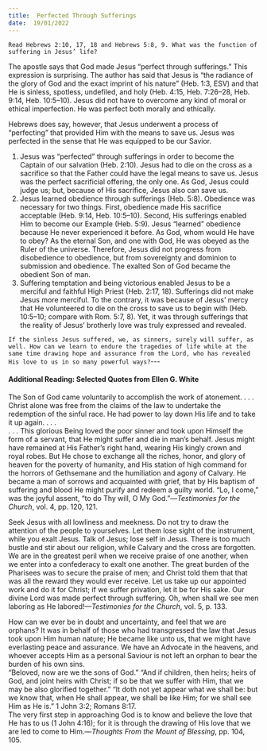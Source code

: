 ```yaml
---
title:  Perfected Through Sufferings
date:  19/01/2022
---
```


`Read Hebrews 2:10, 17, 18 and Hebrews 5:8, 9. What was the function of suffering in Jesus’ life?`

The apostle says that God made Jesus “perfect through sufferings.” This expression is surprising. The author has said that Jesus is “the radiance of the glory of God and the exact imprint of his nature” (Heb. 1:3, ESV) and that He is sinless, spotless, undefiled, and holy (Heb. 4:15, Heb. 7:26–28, Heb. 9:14, Heb. 10:5–10). Jesus did not have to overcome any kind of moral or ethical imperfection. He was perfect both morally and ethically.

Hebrews does say, however, that Jesus underwent a process of “perfecting” that provided Him with the means to save us. Jesus was perfected in the sense that He was equipped to be our Savior.

1. Jesus was “perfected” through sufferings in order to become the Captain of our salvation (Heb. 2:10). Jesus had to die on the cross as a sacrifice so that the Father could have the legal means to save us. Jesus was the perfect sacrificial offering, the only one. As God, Jesus could judge us; but, because of His sacrifice, Jesus also can save us.
2. Jesus learned obedience through sufferings (Heb. 5:8). Obedience was necessary for two things. First, obedience made His sacrifice acceptable (Heb. 9:14, Heb. 10:5–10). Second, His sufferings enabled Him to become our Example (Heb. 5:9). Jesus “learned” obedience because He never experienced it before. As God, whom would He have to obey? As the eternal Son, and one with God, He was obeyed as the Ruler of the universe. Therefore, Jesus did not progress from disobedience to obedience, but from sovereignty and dominion to submission and obedience. The exalted Son of God became the obedient Son of man.
3. Suffering temptation and being victorious enabled Jesus to be a merciful and faithful High Priest (Heb. 2:17, 18). Sufferings did not make Jesus more merciful. To the contrary, it was because of Jesus’ mercy that He volunteered to die on the cross to save us to begin with (Heb. 10:5–10; compare with Rom. 5:7, 8). Yet, it was through sufferings that the reality of Jesus’ brotherly love was truly expressed and revealed.

`If the sinless Jesus suffered, we, as sinners, surely will suffer, as well. How can we learn to endure the tragedies of life while at the same time drawing hope and assurance from the Lord, who has revealed His love to us in so many powerful ways?`---

#### Additional Reading: Selected Quotes from Ellen G. White

The Son of God came voluntarily to accomplish the work of atonement. . . . Christ alone was free from the claims of the law to undertake the redemption of the sinful race. He had power to lay down His life and to take it up again. . . .<br/>
. . . This glorious Being loved the poor sinner and took upon Himself the form of a servant, that He might suffer and die in man’s behalf. Jesus might have remained at His Father’s right hand, wearing His kingly crown and royal robes. But He chose to exchange all the riches, honor, and glory of heaven for the poverty of humanity, and His station of high command for the horrors of Gethsemane and the humiliation and agony of Calvary. He became a man of sorrows and acquainted with grief, that by His baptism of suffering and blood He might purify and redeem a guilty world. “Lo, I come,” was the joyful assent, “to do Thy will, O My God.”—_Testimonies for the Church_, vol. 4, pp. 120, 121.

Seek Jesus with all lowliness and meekness. Do not try to draw the attention of the people to yourselves. Let them lose sight of the instrument, while you exalt Jesus. Talk of Jesus; lose self in Jesus. There is too much bustle and stir about our religion, while Calvary and the cross are forgotten.<br/>
We are in the greatest peril when we receive praise of one another, when we enter into a confederacy to exalt one another. The great burden of the Pharisees was to secure the praise of men; and Christ told them that that was all the reward they would ever receive. Let us take up our appointed work and do it for Christ; if we suffer privation, let it be for His sake. Our divine Lord was made perfect through suffering. Oh, when shall we see men laboring as He labored!—_Testimonies for the Church_, vol. 5, p. 133.

How can we ever be in doubt and uncertainty, and feel that we are orphans? It was in behalf of those who had transgressed the law that Jesus took upon Him human nature; He became like unto us, that we might have everlasting peace and assurance. We have an Advocate in the heavens, and whoever accepts Him as a personal Saviour is not left an orphan to bear the burden of his own sins.<br/>
“Beloved, now are we the sons of God.” “And if children, then heirs; heirs of God, and joint heirs with Christ; if so be that we suffer with Him, that we may be also glorified together.” “It doth not yet appear what we shall be: but we know that, when He shall appear, we shall be like Him; for we shall see Him as He is.” 1 John 3:2; Romans 8:17.<br/>
The very first step in approaching God is to know and believe the love that He has to us (1 John 4:16); for it is through the drawing of His love that we are led to come to Him.—_Thoughts From the Mount of Blessing_, pp. 104, 105.